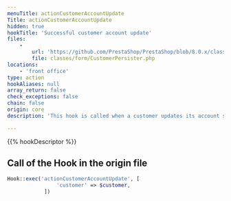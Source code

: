 ```yaml
---
menuTitle: actionCustomerAccountUpdate
Title: actionCustomerAccountUpdate
hidden: true
hookTitle: 'Successful customer account update'
files:
    -
        url: 'https://github.com/PrestaShop/PrestaShop/blob/8.0.x/classes/form/CustomerPersister.php'
        file: classes/form/CustomerPersister.php
locations:
    - 'front office'
type: action
hookAliases: null
array_return: false
check_exceptions: false
chain: false
origin: core
description: 'This hook is called when a customer updates its account successfully'

---
```


{{% hookDescriptor %}}

## Call of the Hook in the origin file

```php
Hook::exec('actionCustomerAccountUpdate', [
                'customer' => $customer,
            ])
```
